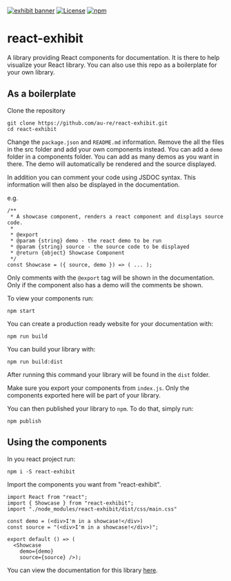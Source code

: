 [![exhibit banner](https://raw.githubusercontent.com/au-re/react-exhibit/gh-pages/static/media/exhibit.png)](https://au-re.github.io/react-exhibit/)
[![License](https://img.shields.io/packagist/l/doctrine/orm.svg?style=flat-square)](https://github.com/au-re/react-exhibit/blob/master/LICENSE)
[![npm](https://img.shields.io/npm/v/npm.svg?style=flat-square)](https://www.npmjs.com/package/react-exhibit)

# react-exhibit

A library providing React components for documentation. It is there to help
visualize your React library. You can also use this repo as a boilerplate for
your own library.

## As a boilerplate

Clone the repository

```
git clone https://github.com/au-re/react-exhibit.git
cd react-exhibit
```

Change the `package.json` and `README.md` information.
Remove the all the files in the src folder and add your own components instead.
You can add a `demo` folder in a components folder. You can add as many demos as
you want in there. The demo will automatically be rendered and the source displayed.

In addition you can comment your code using JSDOC syntax. This information will
then also be displayed in the documentation.

e.g.
```
/**
 * A showcase component, renders a react component and displays source code.
 *
 * @export
 * @param {string} demo - the react demo to be run
 * @param {string} source - the source code to be displayed
 * @return {object} Showcase Component
 */
const Showcase = ({ source, demo }) => ( ... );
```

Only comments with the `@export` tag will be shown in the documentation.
Only if the component also has a demo will the comments be shown.

To view your components run:

```
npm start
```

You can create a production ready website for your documentation with:

```
npm run build
```

You can build your library with:

```
npm run build:dist
```

After running this command your library will be found in the `dist` folder.

Make sure you export your components from `index.js`. Only the components
exported here will be part of your library.

You can then published your library to `npm`. To do that, simply run:

`npm publish`


## Using the components

In you react project run:

```
npm i -S react-exhibit
```

Import the components you want from "react-exhibit".

```
import React from "react";
import { Showcase } from "react-exhibit";
import "./node_modules/react-exhibit/dist/css/main.css"

const demo = (<div>I'm in a showcase!</div>)
const source = "(<div>I'm in a showcase!</div>)";

export default () => (
  <Showcase
    demo={demo}
    source={source} />);
```

You can view the documentation for this library [here](https://au-re.github.io/react-exhibit/).
